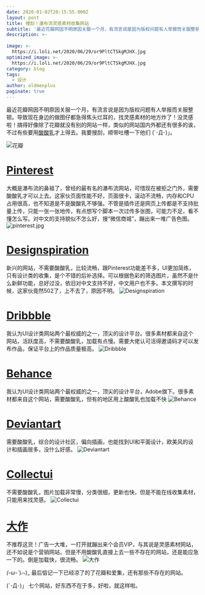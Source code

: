 ```yaml
---
date: 2020-01-02T20:15:55.000Z
layout: post
title: 搜刮！瀑布流灵感素材收集网站
subtitle: '最近花瓣网因不明原因关服一个月，有流言说是因为版权问题有人举报而关服整顿。'
description: >-
  
image: >-
  https://i.loli.net/2020/06/29/or9PltCTSkgMJHX.jpg
optimized_image: >-
  https://i.loli.net/2020/06/29/or9PltCTSkgMJHX.jpg
category: blog
tags:
  - 设计
author: oldmenplus
paginate: true
---
```

最近花瓣网因不明原因关服一个月，有流言说是因为版权问题有人举报而关服整顿。导致现在身边的做图仔都急得焦头烂耳的，找灵感素材的地方炸了！没灵感啦！搞得好像除了花瓣就没有别的网站一样，类似的网站国内外都还有很多的诶，不过有些要用[酸酸乳](https://www.baidu.com/s?ie=UTF-8&wd=%E9%85%B8%E9%85%B8%E4%B9%B3&bn=centbrowser&tn=88093251_35_hao_pg)才上得去。我要搜刮，顺带吐槽一下他们 (´･Д･)」。

![花瓣](https://i.loli.net/2020/06/28/eF3bIrkVgMNp7XD.jpg)
<br/>

# [Pinterest](https://www.pinterest.com)

大概是瀑布流的鼻祖了，曾经的最有名的瀑布流网站，可惜现在被拒之门外，需要酸酸乳才可以上去。这家伙页面性能不好，页面很卡，滚动不流畅，内存和CPU占用很高，也不知道是不是酸酸乳不够强。不管是插件还是网页上传都是不支持批量上传，只能一张一张地传，有点想写个脚本一次过传多张图，可能力不足，看不懂怎么写。对中文的支持貌似不怎么好，搜“微信商城”，蹦出来一堆广告色图。
![pinterest.jpg](https://i.loli.net/2020/06/28/7BDrC2nQvSopAPO.jpg)
<br/>

# [Designspiration](https://www.designspiration.net)

新兴的网站，不需要酸酸乳，比较流畅，跟Pinterest功能差不多，UI更加简练，只有设计类的收集，是个不错的后补选择。可以根据色彩的筛选图片，虽然不是什么新鲜功能，总好过没，依旧对中文支持不好，中文用户也不多。本文撰写的时候，这家伙竟然502了，上不去了，原因不明。
![Designspiration](https://i.loli.net/2020/06/28/kRMwrycxmGsQhUp.jpg)
<br/>

# [Dribbble](https://dribbble.com)

我认为UI设计类网站两个最权威的之一，顶尖的设计平台。很多素材都来自这个网站，活跃度高，不需要酸酸乳，加载有点慢。需要大佬认可活得邀请码才可以发布作品，保证平台上的作品质量极高。
![Dribbble](https://i.loli.net/2020/06/28/NhPnfsUIA1538lr.jpg)
<br/>

# [Behance](https://www.behance.net)

我认为UI设计类网站两个最权威的之一，顶尖的设计平台，Adobe旗下。很多素材都来自这个网站，需要酸酸乳，但有的地区用上酸酸乳也加载不快
![Behance](https://i.loli.net/2020/06/28/Qg6BLnuGm18J9OF.jpg)
<br/>

# [Deviantart](https://www.deviantart.com)

需要酸酸乳，综合的设计社区，偏向插画，也能找到UI和平面设计，欧美风的设计和插画居多，没什么好感。
![Deviantart](https://i.loli.net/2020/06/28/VoFRxd7hfzsNr2g.jpg)
<br/>

# [Collectui](https://www.collectui.com)

不需要酸酸乳，图片加载非常慢，分类很细，更新也快，但是不能在线收集素材，只能用来找灵感。
![Collectui](https://i.loli.net/2020/06/28/KBH1ClUibsacS6y.jpg)
<br/>

# [大作](http://p.bigbigwork.com)

不推荐这货！广告一大堆，一打开就蹦出来个会员VIP，与其说是灵感素材网站，还不如说是个营销网站，但是不用酸酸乳直接上去一些不存在的网站，还是能应急一下的。倒是加载快，很流畅。
![大作](https://i.loli.net/2020/06/28/vYJEIQnANFghlyr.jpg)
<br/>

_(-ω-`_)⌒)_ 最后惦记一下已经凉了的了花瓣和爱集，还有那些不存在的网站。

(´･Д･)」 七个网站，好东西不在于多，好啦，就这样啦。
